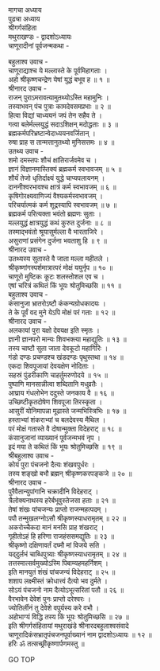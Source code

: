 मागचा अध्याय  
पुढचा अध्याय  
श्रीगर्गसंहिता  
मथुराखण्डः - द्वादशोऽध्यायः  
चाणूरादीनां पूर्वजन्मकथा -  
  
बहुलाश्व उवाच -  
चाणूराद्याश्च ये मल्लास्ते के पूर्वमिहागताः ।  
अहो श्रीकृष्णचन्द्रेण येषां युद्धं बभूव ह ॥ १ ॥  
श्रीनारद उवाच -  
राजन् पुराऽमरावत्यामुतथ्योऽस्ति महामुनिः ।  
तस्याभवन् पंच पुत्राः कामदेवसमप्रभाः ॥ २ ॥  
हित्वा विद्यां चाध्ययनं जपं तेन सहैव ते ।  
गत्वा बलेर्मल्लयुद्धं सदाऽशिक्षन् मदोद्धताः ॥ ३ ॥  
ब्रह्मकर्मपरिभ्रष्टान्वेदाध्ययनवर्जितान् ।  
रुषा प्राह स तान्मत्तानुतथ्यो मुनिसत्तमः ॥ ४ ॥  
उतथ्य उवाच -  
शमो दमस्तपः शौचं क्षांतिरार्जवमेव च ।  
ज्ञानं विज्ञानमास्तिक्यं ब्रह्मकर्म स्वभावजम् ॥ ५ ॥  
शौर्यं तेजो धृतिर्दाक्ष्यं युद्धे चाप्यपलायनम् ।  
दाननीश्वरभावश्च क्षात्रं कर्म स्वभावजम् ॥ ६ ॥  
कृषिगोरक्ष्यवाणिज्यं वैश्यकर्मस्वभावजम् ।  
परिचर्यात्मकं कर्म शूद्रस्यापि स्वभावजम् ॥ ७ ॥  
ब्रह्मकर्म परित्यक्ता भवंतो ब्रह्मणः सुताः ।  
मल्लयुद्धं क्षात्रयुद्धं कथं कुरुत दुर्जनाः ॥ ८ ॥  
तस्माद्‌भवंतो श्रूयासुर्मल्ला वै भारताजिरे ।  
असुराणां प्रसंगेन दुर्जना भवताशु हि ॥ ९ ॥  
श्रीनारद उवाच -  
उतथ्यस्य सुतास्ते वै जाता मल्ला महीतले ।  
श्रीकृष्णांगस्पर्शमात्रात्परं मोक्षं ययुर्नृप ॥ १० ॥  
चाणूरो मुष्टिकः कूटः शलस्तोशल एव च ।  
एषां चरित्रं कथितं किं भूयः श्रोतुमिच्छसि ॥ ११ ॥  
बहुलाश्व उवाच -  
कंसानुजा भ्रातरोऽष्टौ कंकन्यग्रोधकादयः ।  
ते के पूर्वं वद मुने येऽपि मोक्षं परं गताः ॥ १२ ॥  
श्रीनारद उवाच -  
अलकायां पुरा यक्षो देवयक्ष इति स्मृतः ।  
ज्ञानी ज्ञानपरो मान्यः शिवभक्त्या महाद्युतिः ॥ १३ ॥  
तस्य चाष्टौ सुता जाता देवकूटो महागिरिः ।  
गंडो दण्डः प्रचण्डश्च खंडदण्डः पृथुस्तथा ॥ १४ ॥  
एकदा शिवपूजायां देवयक्षेण नोदिताः ।  
सहस्रं पुंडरीकाणि चाहर्तुमरुणोदये ॥ १५ ॥  
पुष्पाणि मानसान्नीत्वा शब्दितानि मधुव्रतैः ।  
आघ्राय गंधलोभेन ददुस्ते जनकाय वै ॥ १६ ॥  
उच्छिष्टीकृतदोषेण शिवपूजा तिरस्कृता ।  
आसुरीं योनिमापन्ना मूढास्ते जन्मभिस्त्रिभिः ॥ १७ ॥  
हस्ताभ्यां शंकराभ्यां च बलदेवस्य मैथिल ।  
परं मोक्षं गतास्ते वै दोषान्मुक्ता विदेहराट् ॥ १८ ॥  
कंसानुजानां व्याख्यानं पूर्वजन्मभवं नृप ।  
इदं मया ते कथितं किं भूयः श्रोतुमिच्छसि ॥ १९ ॥  
श्रीबहुलाश्व उवाच -  
कोयं पुरा पंचजनो दैत्यः शंखवपुर्धरः ।  
तस्य शङ्खो बभौ ब्रह्मन् श्रीकृष्णकरपङ्कजे ॥ २० ॥  
श्रीनारद उवाच -  
पुरैवैतान्युपांगानि चक्रादीनि विदेहराट् ।  
त्रैलोक्यनाथस्य हरेर्बभूवुस्तेजसा हताः ॥ २१ ॥  
तेषां शंखः पांचजन्यः प्राप्तो राजन्महत्पदम् ।  
पपौ तन्मुखलग्नोऽसौ श्रीकृष्णस्याधरामृतम् ॥ २२ ॥  
अकरोच्चैकदा मानं मनसि प्राह शंखराट् ।  
गृहीतोऽहं हि हरिणा राजहंससमद्युतिः ॥ २३ ॥  
श्रीकृष्णो दक्षिणावर्तं दघ्मौ मां विजये सति ।  
यद्‍दुर्लभं चाब्धिपुत्र्याः श्रीकृष्णस्याधरामृतम् ॥ २४ ॥  
तत्तस्मात्सर्वमुख्योऽस्मि पिबाम्यहमहर्निशम् ।  
इति मानयुतं शंखं पांचजन्यं विदेहराट् ॥ २५ ॥  
शशाप लक्ष्मीस्तं क्रोधात्त्वं दैत्यो भव दुर्मते ।  
सोऽयं पंचजनो नाम दैत्योऽभूत्सरितां पतौ ॥ २६ ॥  
वैरभावेन देवेशं पुनः प्राप्तो दरेश्वरः ।  
ज्योतिर्लीनं तु देवेशे वपुर्यस्य करे वभौ ।  
अहोभाग्यं विद्धि तस्य किं भूयः श्रोतुमिच्छसि ॥ २७ ॥  
इति श्रीगर्गसंहितायां मथुराखंडे श्रीनारदबहुलाश्वसंवादे  
चाणूरादिकंसभ्रातृपंचजनपूर्वाख्यानं नाम द्वादशोऽध्यायः ॥ १२ ॥  
हरिः ॐ तत्सच्छ्रीकृष्णार्पणमस्तु ॥  
  
GO TOP
